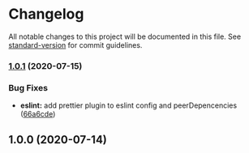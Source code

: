 # Changelog

All notable changes to this project will be documented in this file. See [standard-version](https://github.com/conventional-changelog/standard-version) for commit guidelines.

### [1.0.1](https://github.com/we-students/javascript/compare/v1.0.0...v1.0.1) (2020-07-15)


### Bug Fixes

* **eslint:** add prettier plugin to eslint config and peerDepencencies ([66a6cde](https://github.com/we-students/javascript/commit/66a6cde40c62dacf125997c23dbc1289fa13d4a7))

## 1.0.0 (2020-07-14)
